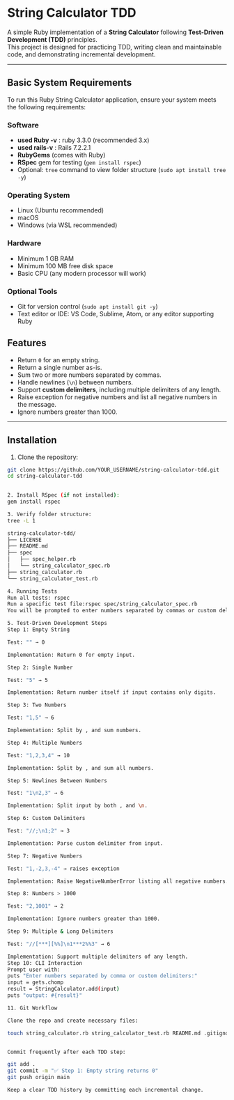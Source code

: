 # String Calculator TDD

A simple Ruby implementation of a **String Calculator** following **Test-Driven Development (TDD)** principles.  
This project is designed for practicing TDD, writing clean and maintainable code, and demonstrating incremental development.

---

## Basic System Requirements

To run this Ruby String Calculator application, ensure your system meets the following requirements:

### Software
- **used Ruby -v** : ruby 3.3.0  (recommended 3.x)
- **used rails-v**  : Rails 7.2.2.1
- **RubyGems** (comes with Ruby)
- **RSpec** gem for testing (`gem install rspec`)
- Optional: `tree` command to view folder structure (`sudo apt install tree -y`)

### Operating System
- Linux (Ubuntu recommended)
- macOS
- Windows (via WSL recommended)

### Hardware
- Minimum 1 GB RAM
- Minimum 100 MB free disk space
- Basic CPU (any modern processor will work)

### Optional Tools
- Git for version control (`sudo apt install git -y`)
- Text editor or IDE: VS Code, Sublime, Atom, or any editor supporting Ruby

## Features

- Return `0` for an empty string.
- Return a single number as-is.
- Sum two or more numbers separated by commas.
- Handle newlines (`\n`) between numbers.
- Support **custom delimiters**, including multiple delimiters of any length.
- Raise exception for negative numbers and list all negative numbers in the message.
- Ignore numbers greater than 1000.

---

## Installation

1. Clone the repository:
```bash
git clone https://github.com/YOUR_USERNAME/string-calculator-tdd.git
cd string-calculator-tdd

 
2. Install RSpec (if not installed):
gem install rspec

3. Verify folder structure:
tree -L 1

string-calculator-tdd/
├── LICENSE
├── README.md
├── spec
│   ├── spec_helper.rb
│   └── string_calculator_spec.rb
├── string_calculator.rb
└── string_calculator_test.rb

4. Running Tests
Run all tests: rspec
Run a specific test file:rspec spec/string_calculator_spec.rb
You will be prompted to enter numbers separated by commas or custom delimiters.

5. Test-Driven Development Steps
Step 1: Empty String

Test: "" → 0

Implementation: Return 0 for empty input.

Step 2: Single Number

Test: "5" → 5

Implementation: Return number itself if input contains only digits.

Step 3: Two Numbers

Test: "1,5" → 6

Implementation: Split by , and sum numbers.

Step 4: Multiple Numbers

Test: "1,2,3,4" → 10

Implementation: Split by , and sum all numbers.

Step 5: Newlines Between Numbers

Test: "1\n2,3" → 6

Implementation: Split input by both , and \n.

Step 6: Custom Delimiters

Test: "//;\n1;2" → 3

Implementation: Parse custom delimiter from input.

Step 7: Negative Numbers

Test: "1,-2,3,-4" → raises exception

Implementation: Raise NegativeNumberError listing all negative numbers.

Step 8: Numbers > 1000

Test: "2,1001" → 2

Implementation: Ignore numbers greater than 1000.

Step 9: Multiple & Long Delimiters

Test: "//[***][%%]\n1***2%%3" → 6

Implementation: Support multiple delimiters of any length.
Step 10: CLI Interaction
Prompt user with:
puts "Enter numbers separated by comma or custom delimiters:"
input = gets.chomp
result = StringCalculator.add(input)
puts "output: #{result}"

11. Git Workflow

Clone the repo and create necessary files:

touch string_calculator.rb string_calculator_test.rb README.md .gitignore


Commit frequently after each TDD step:

git add .
git commit -m "✅ Step 1: Empty string returns 0"
git push origin main

Keep a clear TDD history by committing each incremental change.
